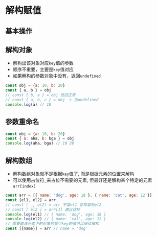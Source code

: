 # 解构赋值

## 基本操作
## 解构对象
* 解构出该对象对应`key`值的参数
* 顺序不重要，主要是`key`值对应
* 如果解构的参数对象中没有，返回`undefined`
```js
const obj = {a: 10, b: 20}
const { a, b } = obj
// const { b, a } = obj 依旧正常
// const { a, b, c } = obj  c 为undefined
console.log(a) // 10
```
## 参数重命名
```js
const obj = {a: 10, b: 20}
const { a: aha, b: bga } = obj
console.log(aha, bga) // 10 20
```

## 解构数组
* 解构数组对象就不是根据`key`值了, 而是根据元素的位置来解构
* 可以使用占位符`_`来占位不需要的元素, 但最好还是解构某个特定的元素`arr[index]`
```js
const arr = [{ name: 'dog', age: 18 }, { name: 'cat', age: 12 }]
const [el1, el2] = arr
// const [ _, el2] = arr 不拿el1 正常拿到el2
// const [ el2 ] = arr[1] 建议这样
console.log(el1) // { name: 'dog', age: 18 }
console.log(el2) // { name: 'cat', age: 12 }
// 需要取该元素下的对象的某个key的值可以继续解构
const [{name}] = arr // name = 'dog'
```